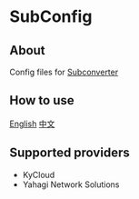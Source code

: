 # SubConfig
## About
Config files for [Subconverter](https://github.com/tindy2013/subconverter)

## How to use
[English](https://github.com/tindy2013/subconverter/blob/master/README.md#advanced-details)
[中文](https://github.com/tindy2013/subconverter/blob/master/README-cn.md#%E8%BF%9B%E9%98%B6%E9%93%BE%E6%8E%A5)

## Supported providers
- KyCloud
- Yahagi Network Solutions
